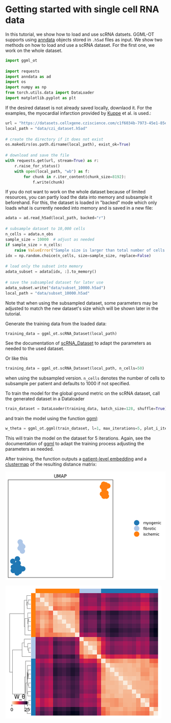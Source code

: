 # Getting started with single cell RNA data

In this tutorial, we show how to load and use scRNA datsets. GGML-OT supports using [anndata](https://anndata.readthedocs.io/en/stable/) objects stored in `.h5ad` files as input.
We show two methods on how to load and use a scRNA dataset. For the first one, we work on the whole dataset.

```python
import ggml_ot

import requests
import anndata as ad
import os
import numpy as np
from torch.utils.data import DataLoader
import matplotlib.pyplot as plt
```

If the desired dataset is not already saved locally, downlaod it. For the examples, the myocardial infarction provided by [Kuppe](https://www.nature.com/articles/s41586-022-05060-x) et al. is used.:
```python
url = "https://datasets.cellxgene.cziscience.com/c1f6034b-7973-45e1-85e7-16933d0550bc.h5ad"
local_path = "data/czi_dataset.h5ad"

# create the directory if it does not exist
os.makedirs(os.path.dirname(local_path), exist_ok=True)

# download and save the file
with requests.get(url, stream=True) as r:
    r.raise_for_status()
    with open(local_path, "wb") as f:
        for chunk in r.iter_content(chunk_size=8192):
            f.write(chunk)
```

If you do not want to work on the whole dataset because of limited resources, you can partly load the data into memory and subsample it beforehand. For this, the dataset is loaded in "backed" mode which only loads what is currently needed into memory and is saved in a new file:
```python
adata = ad.read_h5ad(local_path, backed="r")

# subsample dataset to 10,000 cells
n_cells = adata.n_obs
sample_size = 10000  # adjust as needed
if sample_size > n_cells:
    raise ValueError("Sample size is larger than total number of cells!")
idx = np.random.choice(n_cells, size=sample_size, replace=False)

# load only the subset into memory
adata_subset = adata[idx, :].to_memory()

# save the subsampled dataset for later use
adata_subset.write("data/subset_10000.h5ad")
local_path = "data/subset_10000.h5ad"
```

Note that when using the subsampled dataset, some parameters may be adjusted to match the new dataset's size which will be shown later in the tutorial.

Generate the training data from the loaded data:
```python
training_data = ggml_ot.scRNA_Dataset(local_path)
```
See the documentation of [scRNA_Dataset](ggml_ot.scRNA_Dataset) to adapt the parameters as needed to the used dataset.

Or like this
```python
training_data = ggml_ot.scRNA_Dataset(local_path, n_cells=50)
```

when using the subsampled version. `n_cells` denotes the number of cells to subsample per patient and defaults to 1000 if not specified.

To train the model for the global ground metric on the scRNA dataset, call the generated dataset in a Dataloader

```python
train_dataset = DataLoader(training_data, batch_size=128, shuffle=True)
```

and train the model using the function [ggml](ggml_ot.ggml):

```python
w_theta = ggml_ot.ggml(train_dataset, l=1, max_iterations=5, plot_i_iterations=5, dataset=training_data)
```

This will train the model on the dataset for 5 iterations. Again, see the documentation of [ggml](ggml_ot.ggml) to adapt the training process adjusting the parameters as needed.

After training, the function outputs a [patient-level embedding](ggml_ot.plot_emb) and a [clustermap](ggml_ot.plot_clustermap) of the resulting distance matrix:

![patient-level embedding](images/scRNA_emb1.png)

![clustermap](images/scRNA_clustermap.png)

